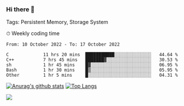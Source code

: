 ### Hi there 👋

Tags: Persistent Memory, Storage System

<!--

[![Anurag's github stats](https://github-readme-stats.vercel.app/api?username=wwyf)](https://github.com/anuraghazra/github-readme-stats)

[![Anurag's github stats](https://github-readme-stats.vercel.app/api?username=wwyf&count_private=true)](https://github.com/anuraghazra/github-readme-stats)


[![Top Langs](https://github-readme-stats.vercel.app/api/top-langs/?username=wwyf&count_private=true&&hide=jupyter%20notebook,html)](https://github.com/anuraghazra/github-readme-stats)



-->


⏱ Weekly coding time

<!--START_SECTION:waka-->

```text
From: 10 October 2022 - To: 17 October 2022

C             11 hrs 20 mins  ███████████░░░░░░░░░░░░░░   44.64 %
C++           7 hrs 45 mins   ███████▓░░░░░░░░░░░░░░░░░   30.53 %
sh            1 hr 45 mins    █▓░░░░░░░░░░░░░░░░░░░░░░░   06.95 %
Bash          1 hr 30 mins    █▒░░░░░░░░░░░░░░░░░░░░░░░   05.95 %
Other         1 hr 5 mins     █░░░░░░░░░░░░░░░░░░░░░░░░   04.31 %
```

<!--END_SECTION:waka-->



[![Anurag's github stats](https://github-readme-stats.vercel.app/api?username=wwyf&count_private=true&show_icons=true&hide_border=true)](https://github.com/anuraghazra/github-readme-stats) [![Top Langs](https://github-readme-stats.vercel.app/api/top-langs/?username=wwyf&count_private=true&hide=jupyter%20notebook,html,OpenEdge%20ABL&langs_count=10&layout=compact&hide_border=true)](https://github.com/anuraghazra/github-readme-stats)

<!--

[![willianrod's wakatime stats](https://github-readme-stats.vercel.app/api/wakatime?username=wwyf)](https://github.com/anuraghazra/github-readme-stats)


-->

![](https://hit.yhype.me/github/profile?user_id=23121291)
